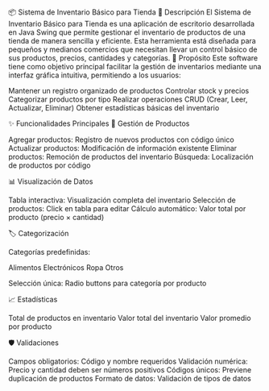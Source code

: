 📦 Sistema de Inventario Básico para Tienda
📝 Descripción
El Sistema de Inventario Básico para Tienda es una aplicación de escritorio desarrollada en Java Swing que permite gestionar el inventario de productos de una tienda de manera sencilla y eficiente. Esta herramienta está diseñada para pequeños y medianos comercios que necesitan llevar un control básico de sus productos, precios, cantidades y categorías.
🎯 Propósito
Este software tiene como objetivo principal facilitar la gestión de inventarios mediante una interfaz gráfica intuitiva, permitiendo a los usuarios:

Mantener un registro organizado de productos
Controlar stock y precios
Categorizar productos por tipo
Realizar operaciones CRUD (Crear, Leer, Actualizar, Eliminar)
Obtener estadísticas básicas del inventario

✨ Funcionalidades Principales
🔧 Gestión de Productos

Agregar productos: Registro de nuevos productos con código único
Actualizar productos: Modificación de información existente
Eliminar productos: Remoción de productos del inventario
Búsqueda: Localización de productos por código

📊 Visualización de Datos

Tabla interactiva: Visualización completa del inventario
Selección de productos: Click en tabla para editar
Cálculo automático: Valor total por producto (precio × cantidad)

🏷️ Categorización

Categorías predefinidas:

Alimentos
Electrónicos
Ropa
Otros


Selección única: Radio buttons para categoría por producto

📈 Estadísticas

Total de productos en inventario
Valor total del inventario
Valor promedio por producto

🛡️ Validaciones

Campos obligatorios: Código y nombre requeridos
Validación numérica: Precio y cantidad deben ser números positivos
Códigos únicos: Previene duplicación de productos
Formato de datos: Validación de tipos de datos
